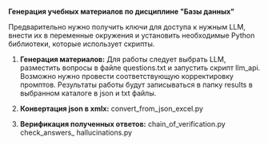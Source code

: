 **Генерация учебных материалов по дисциплине "Базы данных"**

Предварительно нужно получить ключи для доступа к нужным LLM, внести их в переменные окружения и установить необходимые Python библиотеки, которые использует скрипты.


1.  **Генерация материалов:**
Для работы следует выбрать LLM, разместить вопросы в файле questions.txt и запустить скрипт llm_api. Возможно нужно провести соответствующую корректировку промптов.
Результаты работы будут записываться в папку results в выбранном каталоге в json и txt файлы.

2.  **Конвертация json в xmlx:**
convert_from_json_excel.py
 
3.  **Верификация полученных ответов:**
chain_of_verification.py
check_answers_ hallucinations.py




    